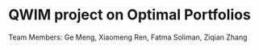 # QWIM project on Optimal Portfolios
Team Members: Ge Meng, Xiaomeng Ren, Fatma Soliman, Ziqian Zhang
